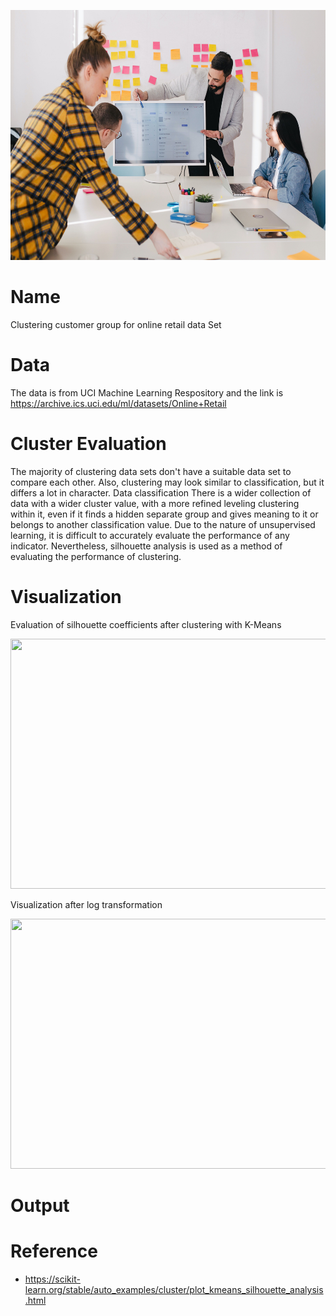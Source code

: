 <p align="center">
  <img width="600" height="400" src = images/analysis.jpg>
</p>

# Name
Clustering customer group for online retail data Set

# Data
The data is from UCI Machine Learning Respository and the link is https://archive.ics.uci.edu/ml/datasets/Online+Retail

# Cluster Evaluation

The majority of clustering data sets don't have a suitable data set to compare each other. Also, clustering may look similar to classification, but it differs a lot in character.
Data classification There is a wider collection of data with a wider cluster value, with a more refined leveling clustering within it, even if it finds a hidden separate group and gives meaning to it or belongs to another classification value.
Due to the nature of unsupervised learning, it is difficult to accurately evaluate the performance of any indicator. Nevertheless, silhouette analysis is used as a method of evaluating the performance of clustering.

# Visualization
Evaluation of silhouette coefficients after clustering with K-Means 

<p align="center">
  <img width="600" height="400" src = images/silhouette and kmeans plot.png>
</p>
Visualization after log transformation

<p align="center">
  <img width="600" height="400" src = images/silhouette and kmeans plot_2.jpg>
</p>

# Output 

# Reference 
* https://scikit-learn.org/stable/auto_examples/cluster/plot_kmeans_silhouette_analysis.html
